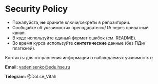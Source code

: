 # Security Policy

- Пожалуйста, **не** храните ключи/секреты в репозитории.
- Сообщайте об уязвимостях преподавателю/ТА через приватный канал.
- В коде используйте единый формат ошибок (см. README).
- Во время курса используйте **синтетические** данные (без ПДн/платежей).

Контакты для отправления информации о наблюдаемых уязвимостях:

**Email:** vadenisenko@edu.hse.ru

**Telegram:** @DoLce_Vitah
